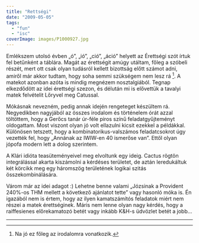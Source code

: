 ```yaml
---
title: "Rettségi"
date: "2009-05-05"
tags: 
  - "fun"
  - "isc"
coverImage: images/P1000927.jpg
---
```


Emlékszem utolsó évben „ó”, „ió”, „ció”, „áció” helyett az Érettségi szót írtuk fel betűnként a táblára. Magát az érettségit amúgy utáltam, főleg a szóbeli részét, mert ott csak olyan tudásról kellett bizottság előtt számot adni, amiről már akkor tudtam, hogy soha semmi szükségem nem lesz rá [^1]. A matekot azonban azóta is mindig megnézem nosztalgiából. Tegnap elkezdődött az idei érettségi szezon, és délután mi is elővettük a tavalyi matek felvételit Lőryvel meg Catussal.

Mókásnak nevezném, pedig annak idején rengeteget készültem rá. Negyedikben nagyjából az összes irodalom és történelem órát azzal töltöttem, hogy a Gerőcs tanár úr-féle piros színű feladatgyűjteményt oldogattam. Most viszont olyan jó volt ellazulni kicsit ezekkel a példákkal. Különösen tetszett, hogy a kombinatorikus-valszámos feladatcsokrot úgy vezették fel, hogy „Annának az IWIW-en 40 ismerőse van”. Ettől olyan jópofa modern lett a dolog szerintem.

A Klári idióta teasüteményeivel meg elvoltunk egy ideig. Cactus rögtön integrálással akarta kiszámolni a kérdéses területet, de aztán leredukáltuk két körcikk meg egy háromszög területének logikai szitás összekombinálására.

Várom már az idei adagot :) Lehetne benne valami „Józsinak a Provident 240%-os THM mellett a következő ajánlatot tette” vagy hasonló móka is. Én igazából nem is értem, hogy az ilyen kamatszámítós feladatok miért nem részei a matek érettséginek. Máris nem lenne olyan nagy kérdés, hogy a raiffesienes előrekamatozó betét vagy inkább K&H-s üdvözlet betét a jobb…

* * *

[^1]: Na jó ez főleg az irodalomra vonatkozik.
